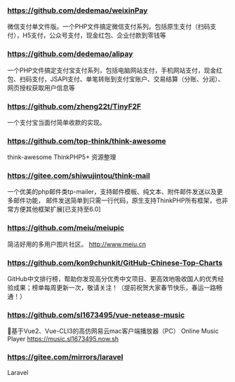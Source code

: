### https://github.com/dedemao/weixinPay
微信支付单文件版。一个PHP文件搞定微信支付系列。包括原生支付（扫码支付），H5支付，公众号支付，现金红包、企业付款到零钱等

### https://github.com/dedemao/alipay
一个PHP文件搞定支付宝支付系列，包括电脑网站支付，手机网站支付，现金红包、扫码支付，JSAPI支付、单笔转账到支付宝账户、交易结算（分账、分润）、网页授权获取用户信息等

### https://github.com/zheng22t/TinyF2F
一个支付宝当面付简单收款的实现。

### https://github.com/top-think/think-awesome
think-awesome ThinkPHP5+ 资源整理

### https://gitee.com/shiwujintou/think-mail
一个优美的php邮件类tp-mailer，支持邮件模板、纯文本、附件邮件发送以及更多邮件功能， 邮件发送简单到只需一行代码，原生支持ThinkPHP所有框架，也非常方便其他框架扩展[已支持至6.0]

### https://github.com/meiu/meiupic
简洁好用的多用户图片社区。 http://www.meiu.cn

### https://github.com/kon9chunkit/GitHub-Chinese-Top-Charts
GitHub中文排行榜，帮助你发现高分优秀中文项目、更高效地吸收国人的优秀经验成果；榜单每周更新一次，敬请关注！（提前祝贺大家春节快乐，春运一路畅通！）

### https://github.com/sl1673495/vue-netease-music
🎵基于Vue2、Vue-CLI3的高仿网易云mac客户端播放器（PC） Online Music Player https://music.sl1673495.now.sh

### https://gitee.com/mirrors/laravel
Laravel